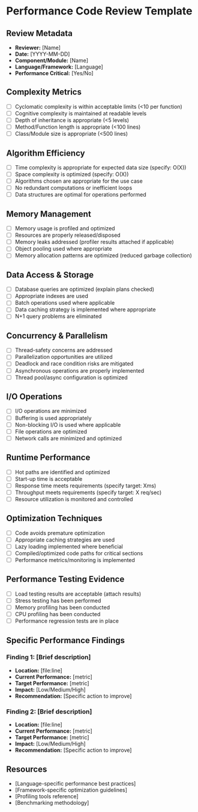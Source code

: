 # Performance Code Review Template

## Review Metadata
- **Reviewer:** [Name]
- **Date:** [YYYY-MM-DD]
- **Component/Module:** [Name]
- **Language/Framework:** [Language]
- **Performance Critical:** [Yes/No]

## Complexity Metrics
- [ ] Cyclomatic complexity is within acceptable limits (<10 per function)
- [ ] Cognitive complexity is maintained at readable levels
- [ ] Depth of inheritance is appropriate (<5 levels)
- [ ] Method/Function length is appropriate (<100 lines)
- [ ] Class/Module size is appropriate (<500 lines)

## Algorithm Efficiency
- [ ] Time complexity is appropriate for expected data size (specify: O(X))
- [ ] Space complexity is optimized (specify: O(X))
- [ ] Algorithms chosen are appropriate for the use case
- [ ] No redundant computations or inefficient loops
- [ ] Data structures are optimal for operations performed

## Memory Management
- [ ] Memory usage is profiled and optimized
- [ ] Resources are properly released/disposed
- [ ] Memory leaks addressed (profiler results attached if applicable)
- [ ] Object pooling used where appropriate
- [ ] Memory allocation patterns are optimized (reduced garbage collection)

## Data Access & Storage
- [ ] Database queries are optimized (explain plans checked)
- [ ] Appropriate indexes are used
- [ ] Batch operations used where applicable
- [ ] Data caching strategy is implemented where appropriate
- [ ] N+1 query problems are eliminated

## Concurrency & Parallelism
- [ ] Thread-safety concerns are addressed
- [ ] Parallelization opportunities are utilized
- [ ] Deadlock and race condition risks are mitigated
- [ ] Asynchronous operations are properly implemented
- [ ] Thread pool/async configuration is optimized

## I/O Operations
- [ ] I/O operations are minimized
- [ ] Buffering is used appropriately
- [ ] Non-blocking I/O is used where applicable
- [ ] File operations are optimized
- [ ] Network calls are minimized and optimized

## Runtime Performance
- [ ] Hot paths are identified and optimized
- [ ] Start-up time is acceptable
- [ ] Response time meets requirements (specify target: Xms)
- [ ] Throughput meets requirements (specify target: X req/sec)
- [ ] Resource utilization is monitored and controlled

## Optimization Techniques
- [ ] Code avoids premature optimization
- [ ] Appropriate caching strategies are used
- [ ] Lazy loading implemented where beneficial
- [ ] Compiled/optimized code paths for critical sections
- [ ] Performance metrics/monitoring is implemented

## Performance Testing Evidence
- [ ] Load testing results are acceptable (attach results)
- [ ] Stress testing has been performed
- [ ] Memory profiling has been conducted
- [ ] CPU profiling has been conducted
- [ ] Performance regression tests are in place

## Specific Performance Findings

### Finding 1: [Brief description]
- **Location:** [file:line]
- **Current Performance:** [metric]
- **Target Performance:** [metric]
- **Impact:** [Low/Medium/High]
- **Recommendation:** [Specific action to improve]

### Finding 2: [Brief description]
- **Location:** [file:line]
- **Current Performance:** [metric]
- **Target Performance:** [metric]
- **Impact:** [Low/Medium/High]
- **Recommendation:** [Specific action to improve]

## Resources
- [Language-specific performance best practices]
- [Framework-specific optimization guidelines]
- [Profiling tools reference]
- [Benchmarking methodology]